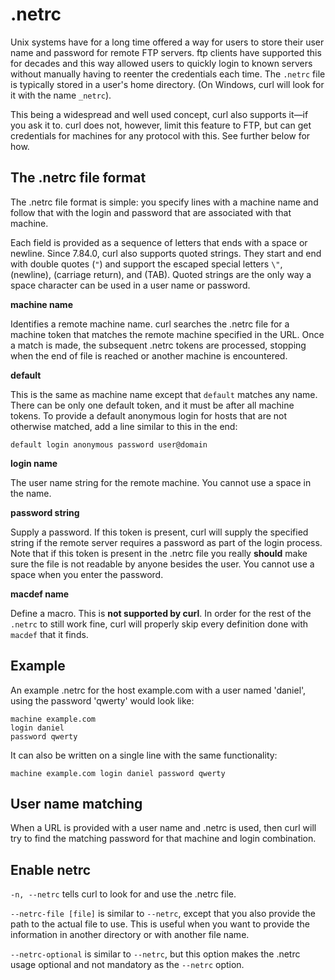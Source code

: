 # .netrc

Unix systems have for a long time offered a way for users to store their user name and password for remote FTP servers. ftp clients have supported this for decades and this way allowed users to quickly login to known servers without manually having to reenter the credentials each time. The `.netrc` file is typically stored in a user's home directory. (On Windows, curl will look for it with the name `_netrc`).

This being a widespread and well used concept, curl also supports it—if you ask it to. curl does not, however, limit this feature to FTP, but can get credentials for machines for any protocol with this. See further below for how.

## The .netrc file format

The .netrc file format is simple: you specify lines with a machine name and follow that with the login and password that are associated with that machine.

Each field is provided as a sequence of letters that ends with a space or newline. Since 7.84.0, curl also supports quoted strings. They start and end with double quotes (`"`) and support the escaped special letters `\"`,  (newline),  (carriage return), and  (TAB). Quoted strings are the only way a space character can be used in a user name or password.

**machine name**

Identifies a remote machine name. curl searches the .netrc file for a machine token that matches the remote machine specified in the URL. Once a match is made, the subsequent .netrc tokens are processed, stopping when the end of file is reached or another machine is encountered.

**default**

This is the same as machine name except that `default` matches any name. There can be only one default token, and it must be after all machine tokens. To provide a default anonymous login for hosts that are not otherwise matched, add a line similar to this in the end:

```
default login anonymous password user@domain
```

**login name**

The user name string for the remote machine. You cannot use a space in the name.

**password string**

Supply a password. If this token is present, curl will supply the specified string if the remote server requires a password as part of the login process. Note that if this token is present in the .netrc file you really **should** make sure the file is not readable by anyone besides the user. You cannot use a space when you enter the password.

**macdef name**

Define a macro. This is **not supported by curl**. In order for the rest of the `.netrc` to still work fine, curl will properly skip every definition done with `macdef` that it finds.

## Example

An example .netrc for the host example.com with a user named 'daniel', using the password 'qwerty' would look like:

```
machine example.com
login daniel
password qwerty
```

It can also be written on a single line with the same functionality:

```
machine example.com login daniel password qwerty
```

## User name matching

When a URL is provided with a user name and .netrc is used, then curl will try to find the matching password for that machine and login combination.

## Enable netrc

`-n, --netrc` tells curl to look for and use the .netrc file.

`--netrc-file [file]` is similar to `--netrc`, except that you also provide the path to the actual file to use. This is useful when you want to provide the information in another directory or with another file name.

`--netrc-optional` is similar to `--netrc`, but this option makes the .netrc usage optional and not mandatory as the `--netrc` option.
